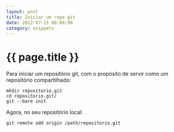 ```yaml
---
layout: post
title: Iniciar um repo git
date: 2012-07-15 00:00:00
category: snippets
---
```


# {{ page.title }}

Para iniciar um repositório git, com o propósito de servir como um repositório compartilhado:

<pre><code class="bash">mkdir repositorio.git
cd repositorio.git/
git --bare init
</code></pre>

Agora, no seu repositório local:

    git remote add origin /path/repositorio.git
